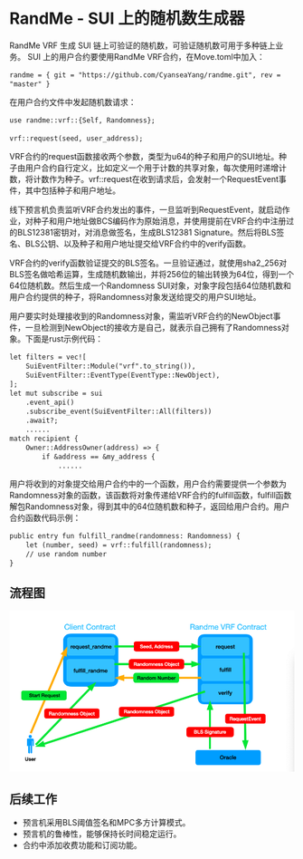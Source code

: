 # RandMe - SUI 上的随机数生成器

RandMe VRF 生成 SUI 链上可验证的随机数，可验证随机数可用于多种链上业务。
SUI 上的用户合约要使用RandMe VRF合约，在Move.toml中加入：
	
	randme = { git = "https://github.com/CyanseaYang/randme.git", rev = "master" }
在用户合约文件中发起随机数请求：
	
	use randme::vrf::{Self, Randomness};
	
	vrf::request(seed, user_address);
VRF合约的request函数接收两个参数，类型为u64的种子和用户的SUI地址。种子由用户合约自行定义，比如定义一个用于计数的共享对象，每次使用时递增计数，将计数作为种子。vrf::request在收到请求后，会发射一个RequestEvent事件，其中包括种子和用户地址。

线下预言机负责监听VRF合约发出的事件，一旦监听到RequestEvent，就启动作业，对种子和用户地址做BCS编码作为原始消息，并使用提前在VRF合约中注册过的BLS12381密钥对，对消息做签名，生成BLS12381 Signature。然后将BLS签名、BLS公钥、以及种子和用户地址提交给VRF合约中的verify函数。

VRF合约的verify函数验证提交的BLS签名。一旦验证通过，就使用sha2_256对BLS签名做哈希运算，生成随机数输出，并将256位的输出转换为64位，得到一个64位随机数。然后生成一个Randomness SUI对象，对象字段包括64位随机数和用户合约提供的种子，将Randomness对象发送给提交的用户SUI地址。

用户要实时处理接收到的Randomness对象，需监听VRF合约的NewObject事件，一旦检测到NewObject的接收方是自己，就表示自己拥有了Randomness对象。下面是rust示例代码：

	let filters = vec![
      	SuiEventFilter::Module("vrf".to_string()),
      	SuiEventFilter::EventType(EventType::NewObject),
	];
	let mut subscribe = sui
    	.event_api()
    	.subscribe_event(SuiEventFilter::All(filters))
    	.await?;
		......
 	match recipient {
     	Owner::AddressOwner(address) => {
         	if &address == &my_address {
         		...... 
用户将收到的对象提交给用户合约中的一个函数，用户合约需要提供一个参数为Randomness对象的函数，该函数将对象传递给VRF合约的fulfill函数，fulfill函数解包Randomness对象，得到其中的64位随机数和种子，返回给用户合约。用户合约函数代码示例：

	public entry fun fulfill_randme(randomness: Randomness) {
    	let (number, seed) = vrf::fulfill(randomness);
    	// use random number
	}

## 流程图
![](https://raw.githubusercontent.com/CyanseaYang/randme/master/flow.png)

## 后续工作
* 预言机采用BLS阈值签名和MPC多方计算模式。
* 预言机的鲁棒性，能够保持长时间稳定运行。
* 合约中添加收费功能和订阅功能。
